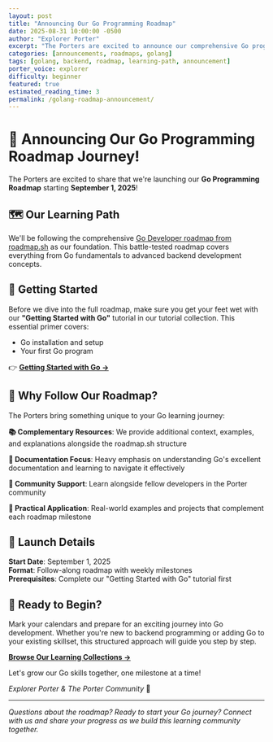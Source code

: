 ```yaml
---
layout: post
title: "Announcing Our Go Programming Roadmap"
date: 2025-08-31 10:00:00 -0500
author: "Explorer Porter"
excerpt: "The Porters are excited to announce our comprehensive Go programming roadmap! Whether you're new to backend development or looking to add Go to your toolkit, this structured learning path will guide you from fundamentals to building production-ready applications."
categories: [announcements, roadmaps, golang]
tags: [golang, backend, roadmap, learning-path, announcement]
porter_voice: explorer
difficulty: beginner
featured: true
estimated_reading_time: 3
permalink: /golang-roadmap-announcement/
---
```


# 🎉 Announcing Our Go Programming Roadmap Journey!

The Porters are excited to share that we're launching our **Go Programming Roadmap** starting **September 1, 2025**! 

## 🗺️ Our Learning Path

We'll be following the comprehensive [Go Developer roadmap from roadmap.sh](https://roadmap.sh/pdfs/roadmaps/golang.pdf) as our foundation. This battle-tested roadmap covers everything from Go fundamentals to advanced backend development concepts.

## 🌱 Getting Started

Before we dive into the full roadmap, make sure you get your feet wet with our **"Getting Started with Go"** tutorial in our tutorial collection. This essential primer covers:
- Go installation and setup
- Your first Go program

👉 **[Getting Started with Go →](/tutorials/getting-started-with-go/)**

## 🍄 Why Follow Our Roadmap?

The Porters bring something unique to your Go learning journey:

**📚 Complementary Resources**: We provide additional context, examples, and explanations alongside the roadmap.sh structure

**📖 Documentation Focus**: Heavy emphasis on understanding Go's excellent documentation and learning to navigate it effectively

**🤝 Community Support**: Learn alongside fellow developers in the Porter community

**🎯 Practical Application**: Real-world examples and projects that complement each roadmap milestone

## 📅 Launch Details

**Start Date**: September 1, 2025  
**Format**: Follow-along roadmap with weekly milestones  
**Prerequisites**: Complete our "Getting Started with Go" tutorial first

## 🚀 Ready to Begin?

Mark your calendars and prepare for an exciting journey into Go development. Whether you're new to backend programming or adding Go to your existing skillset, this structured approach will guide you step by step.

**[Browse Our Learning Collections →](/collections/)**

Let's grow our Go skills together, one milestone at a time!

*Explorer Porter & The Porter Community* 🍄

---

*Questions about the roadmap? Ready to start your Go journey? Connect with us and share your progress as we build this learning community together.*